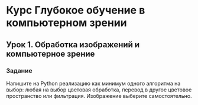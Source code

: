# Курс Глубокое обучение в компьютерном зрении

## Урок 1. Обработка изображений и компьютерное зрение

### Задание
Напишите на Python реализацию как минимум одного алгоритма на выбор: любая на выбор цветовая обработка, перевод в другое цветовое пространство или фильтрация. Изображение выберите самостоятельно.

